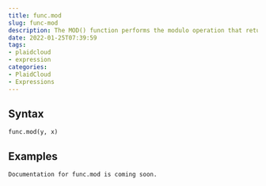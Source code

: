 ```yaml
---
title: func.mod
slug: func-mod
description: The MOD() function performs the modulo operation that returns the remainder after the division of the first argument by the second one
date: 2022-01-25T07:39:59
tags:
- plaidcloud
- expression
categories:
- PlaidCloud
- Expressions
---
```



## Syntax



```
func.mod(y, x)
```


## Examples



```
Documentation for func.mod is coming soon.
```
